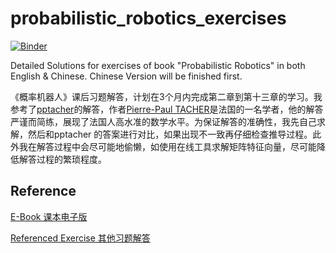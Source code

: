 # probabilistic_robotics_exercises

[![Binder](https://mybinder.org/badge_logo.svg)](https://mybinder.org/v2/gh/Yu-Xiaoxian/probabilistic_robotics_exercises/master)

Detailed Solutions for exercises of book "Probabilistic Robotics" in both English &amp; Chinese. Chinese Version will be finished first.

《概率机器人》课后习题解答，计划在3个月内完成第二章到第十三章的学习。我参考了[pptacher](https://github.com/pptacher/probabilistic_robotics)的解答，作者[Pierre-Paul TACHER](https://github.com/pptacher)是法国的一名学者，他的解答严谨而简练，展现了法国人高水准的数学水平。为保证解答的准确性，我先自己求解，然后和pptacher 的答案进行对比，如果出现不一致再仔细检查推导过程。此外我在解答过程中会尽可能地偷懒，如使用在线工具求解矩阵特征向量，尽可能降低解答过程的繁琐程度。

## Reference

[E-Book 课本电子版](https://github.com/Yvon-Shong/Probabilistic-Robotics)

[Referenced Exercise 其他习题解答](https://github.com/pptacher/probabilistic_robotics)
